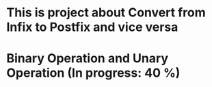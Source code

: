 # This is project about Convert from Infix to Postfix and vice versa
# Binary Operation and Unary Operation (In progress: 40 %)
